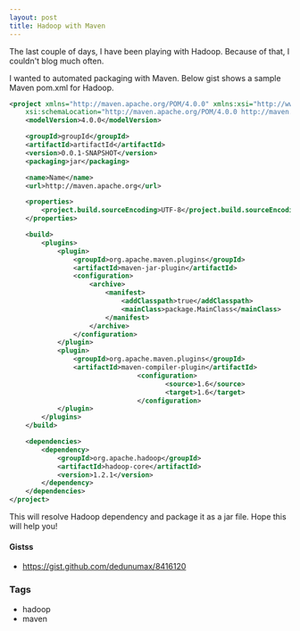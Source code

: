 ```yaml
---
layout: post
title: Hadoop with Maven
---
```


The last couple of days, I have been playing with Hadoop. Because of that, I couldn't blog much often.

I wanted to automated packaging with Maven. Below gist shows a sample Maven pom.xml for Hadoop.

```xml
<project xmlns="http://maven.apache.org/POM/4.0.0" xmlns:xsi="http://www.w3.org/2001/XMLSchema-instance"
	xsi:schemaLocation="http://maven.apache.org/POM/4.0.0 http://maven.apache.org/xsd/maven-4.0.0.xsd">
	<modelVersion>4.0.0</modelVersion>

	<groupId>groupId</groupId>
	<artifactId>artifactId</artifactId>
	<version>0.0.1-SNAPSHOT</version>
	<packaging>jar</packaging>

	<name>Name</name>
	<url>http://maven.apache.org</url>

	<properties>
		<project.build.sourceEncoding>UTF-8</project.build.sourceEncoding>
	</properties>

	<build>
		<plugins>
			<plugin>
				<groupId>org.apache.maven.plugins</groupId>
				<artifactId>maven-jar-plugin</artifactId>
				<configuration>
					<archive>
						<manifest>
							<addClasspath>true</addClasspath>
							<mainClass>package.MainClass</mainClass>
						</manifest>
					</archive>
				</configuration>
			</plugin>
			<plugin>
				<groupId>org.apache.maven.plugins</groupId>
				<artifactId>maven-compiler-plugin</artifactId>
                                <configuration>
                                       <source>1.6</source>
                                       <target>1.6</target>
                                </configuration>
			</plugin>
		</plugins>
	</build>

	<dependencies>
		<dependency>
			<groupId>org.apache.hadoop</groupId>
			<artifactId>hadoop-core</artifactId>
			<version>1.2.1</version>
		</dependency>
	</dependencies>
</project>
```

This will resolve Hadoop dependency and package it as a jar file. Hope this will help you!

#### Gistss

- <https://gist.github.com/dedunumax/8416120>

### Tags

- hadoop
- maven